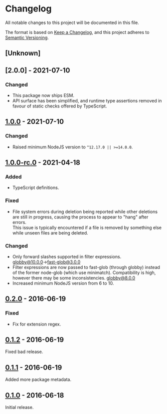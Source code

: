 # Changelog
All notable changes to this project will be documented in this file.

The format is based on [Keep a Changelog](https://keepachangelog.com/en/1.0.0/),
and this project adheres to [Semantic Versioning](https://semver.org/spec/v2.0.0.html).

## [Unknown]

## [2.0.0] - 2021-07-10

### Changed
* This package now ships ESM.
* API surface has been simplified, and runtime type assertions removed in favour of static checks offered by TypeScript.

## [1.0.0] - 2021-07-10

### Changed
* Raised minimum NodeJS version to `^12.17.0 || >=14.0.0`.

## [1.0.0-rc.0] - 2021-04-18

### Added
* TypeScript definitions.

### Fixed
* File system errors during deletion being reported while other deletions are still in progress, causing the process to appear to "hang" after errors.<br/>
  This issue is typically encountered if a file is removed by something else while unseen files are being deleted.

### Changed
* Only forward slashes supported in filter expressions. [globby@10.0.0](https://github.com/sindresorhus/globby/releases/tag/v10.0.0)→[fast-glob@3.0.0](https://github.com/mrmlnc/fast-glob/releases/tag/3.0.0)
* Filter expressions are now passed to fast-glob (through globby) instead of the former node-glob (which use minimatch). Compatibility is high, however there may be some inconsistencies. [globby@8.0.0](https://github.com/sindresorhus/globby/releases/tag/v8.0.0)
* Increased minimum NodeJS version from 6 to 10.

## [0.2.0] - 2016-06-19

### Fixed
* Fix for extension regex.

## [0.1.2] - 2016-06-19

Fixed bad release.

## [0.1.1] - 2016-06-19

Added more package metadata.

## [0.1.0] - 2016-06-18

Initial release.

[Unreleased]: https://github.com/userfrosting/gulp-prune/compare/v2.0.0...HEAD
[1.0.0]: https://github.com/userfrosting/gulp-prune/releases/tag/v2.0.0
[1.0.0]: https://github.com/userfrosting/gulp-prune/releases/tag/v1.0.0
[1.0.0-rc.0]: https://github.com/userfrosting/gulp-prune/releases/tag/v1.0.0-rc.0
[0.2.0]: https://github.com/userfrosting/gulp-prune/releases/tag/v0.2.0
[0.1.2]: https://github.com/userfrosting/gulp-prune/releases/tag/v0.1.2
[0.1.1]: https://github.com/userfrosting/gulp-prune/releases/tag/v0.1.1
[0.1.0]: https://github.com/userfrosting/gulp-prune/releases/tag/v0.1.0
